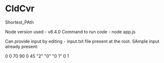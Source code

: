 # CldCvr
Shortest_PAth

Node version used - v8.4.0
Command to run code - node app.js

Can provide input by editing - input.txt file present at the root.
SAmple input already present:

0 0 70
90 0 45
"2" "0" "0 1"
0
1
